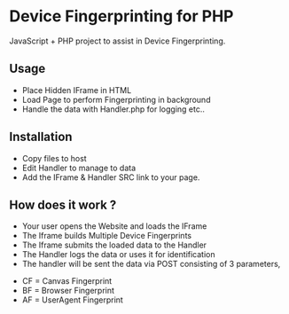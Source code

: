 # Device Fingerprinting for PHP
JavaScript + PHP project to assist in Device Fingerprinting.



## Usage
* Place Hidden IFrame in HTML 
* Load Page to perform Fingerprinting in background
* Handle the data with Handler.php for logging etc..

## Installation
* Copy files to host  
* Edit Handler to manage to data
* Add the IFrame & Handler SRC link to your page.


## How does it work ?
* Your user opens the Website and loads the IFrame
* The Iframe builds Multiple Device Fingerprints
* The Iframe submits the loaded data to the Handler
* The Handler logs the data or uses it for identification
* The handler will be sent the data via POST consisting of 3 parameters,
- CF = Canvas Fingerprint
- BF = Browser Fingerprint
- AF = UserAgent Fingerprint
 



